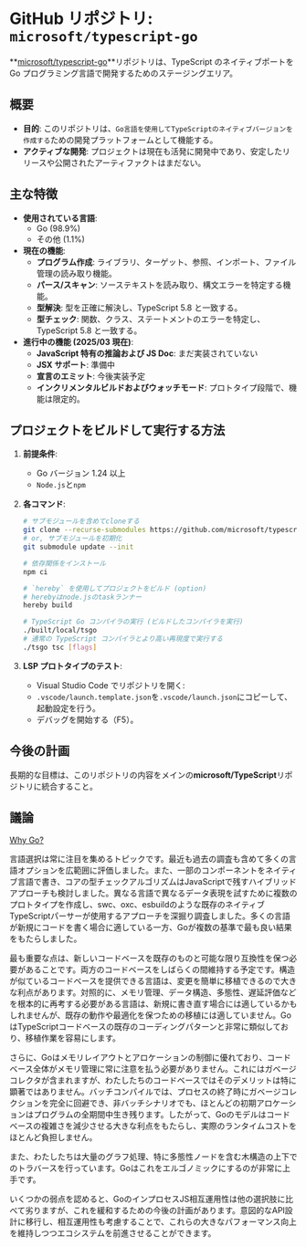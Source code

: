 # GitHub リポジトリ: `microsoft/typescript-go`

**[microsoft/typescript-go](https://github.com/microsoft/typescript-go)**リポジトリは、TypeScript のネイティブポートを Go プログラミング言語で開発するためのステージングエリア。

## 概要

- **目的**: このリポジトリは、`Go言語を使用してTypeScriptのネイティブバージョンを作成する`ための開発プラットフォームとして機能する。
- **アクティブな開発**: プロジェクトは現在も活発に開発中であり、安定したリリースや公開されたアーティファクトはまだない。

## 主な特徴

- **使用されている言語**:
  - Go (98.9%)
  - その他 (1.1%)
- **現在の機能**:
  - **プログラム作成**: ライブラリ、ターゲット、参照、インポート、ファイル管理の読み取り機能。
  - **パース/スキャン**: ソーステキストを読み取り、構文エラーを特定する機能。
  - **型解決**: 型を正確に解決し、TypeScript 5.8 と一致する。
  - **型チェック**: 関数、クラス、ステートメントのエラーを特定し、TypeScript 5.8 と一致する。
- **進行中の機能 (2025/03 現在)**:
  - **JavaScript 特有の推論および JS Doc**: まだ実装されていない
  - **JSX サポート**: 準備中
  - **宣言のエミット**: 今後実装予定
  - **インクリメンタルビルドおよびウォッチモード**: プロトタイプ段階で、機能は限定的。

## プロジェクトをビルドして実行する方法

1. **前提条件**:

   - Go バージョン 1.24 以上
   - `Node.js`と`npm`

2. **各コマンド**:

   ```sh
   # サブモジュールを含めてcloneする
   git clone --recurse-submodules https://github.com/microsoft/typescript-go.git
   # or, サブモジュールを初期化
   git submodule update --init

   # 依存関係をインストール
   npm ci

   # `hereby` を使用してプロジェクトをビルド (option)
   # herebyはnode.jsのtaskランナー
   hereby build

   # TypeScript Go コンパイラの実行 (ビルドしたコンパイラを実行)
   ./built/local/tsgo
   # 通常の TypeScript コンパイラとより高い再現度で実行する
   ./tsgo tsc [flags]
   ```

3. **LSP プロトタイプのテスト**:
   - Visual Studio Code でリポジトリを開く:
   - `.vscode/launch.template.json`を`.vscode/launch.json`にコピーして、起動設定を行う。
   - デバッグを開始する（F5）。

## 今後の計画

長期的な目標は、このリポジトリの内容をメインの**microsoft/TypeScript**リポジトリに統合すること。

## 議論

[Why Go?](https://github.com/microsoft/typescript-go/discussions/411)

言語選択は常に注目を集めるトピックです。最近も過去の調査も含めて多くの言語オプションを広範囲に評価しました。また、一部のコンポーネントをネイティブ言語で書き、コアの型チェックアルゴリズムはJavaScriptで残すハイブリッドアプローチも検討しました。異なる言語で異なるデータ表現を試すために複数のプロトタイプを作成し、swc、oxc、esbuildのような既存のネイティブTypeScriptパーサーが使用するアプローチを深掘り調査しました。多くの言語が新規にコードを書く場合に適している一方、Goが複数の基準で最も良い結果をもたらしました。

最も重要な点は、新しいコードベースを既存のものと可能な限り互換性を保つ必要があることです。両方のコードベースをしばらくの間維持する予定です。構造が似ているコードベースを提供できる言語は、変更を簡単に移植できるので大きな利点があります。対照的に、メモリ管理、データ構造、多態性、遅延評価などを根本的に再考する必要がある言語は、新規に書き直す場合には適しているかもしれませんが、既存の動作や最適化を保つための移植には適していません。GoはTypeScriptコードベースの既存のコーディングパターンと非常に類似しており、移植作業を容易にします。

さらに、Goはメモリレイアウトとアロケーションの制御に優れており、コードベース全体がメモリ管理に常に注意を払う必要がありません。これにはガベージコレクタが含まれますが、わたしたちのコードベースではそのデメリットは特に顕著ではありません。バッチコンパイルでは、プロセスの終了時にガベージコレクションを完全に回避でき、非バッチシナリオでも、ほとんどの初期アロケーションはプログラムの全期間中生き残ります。したがって、Goのモデルはコードベースの複雑さを減少させる大きな利点をもたらし、実際のランタイムコストをほとんど負担しません。

また、わたしたちは大量のグラフ処理、特に多態性ノードを含む木構造の上下でのトラバースを行っています。Goはこれをエルゴノミックにするのが非常に上手です。

いくつかの弱点を認めると、GoのインプロセスJS相互運用性は他の選択肢に比べて劣りますが、これを緩和するための今後の計画があります。意図的なAPI設計に移行し、相互運用性も考慮することで、これらの大きなパフォーマンス向上を維持しつつエコシステムを前進させることができます。
